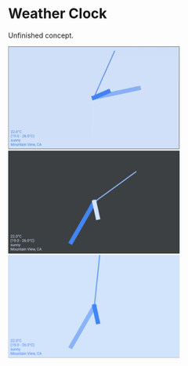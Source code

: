 # Weather Clock

Unfinished concept.

<img src='analog.gif' width='350'>

<img src='analog_dark.png' width='350'>

<img src='analog_light.png' width='350'>
